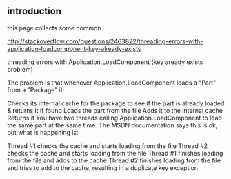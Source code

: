 ## introduction 

this page collects some common


http://stackoverflow.com/questions/2463822/threading-errors-with-application-loadcomponent-key-already-exists


threading errors with Application.LoadComponent (key aready exists problem)


The problem is that whenever Application.LoadComponent loads a "Part" from a "Package" it:

Checks its internal cache for the package to see if the part is already loaded & returns it if found
Loads the part from the file
Adds it to the internal cache
Returns it
You have two threads calling Application.LoadComponent to load the same part at the same time. The MSDN documentation says this is ok, but what is happening is:

Thread #1 checks the cache and starts loading from the file
Thread #2 checks the cache and starts loading from the file
Thread #1 finishes loading from the file and adds to the cache
Thread #2 finishes loading from the file and tries to add to the cache, resulting in a duplicate key exception